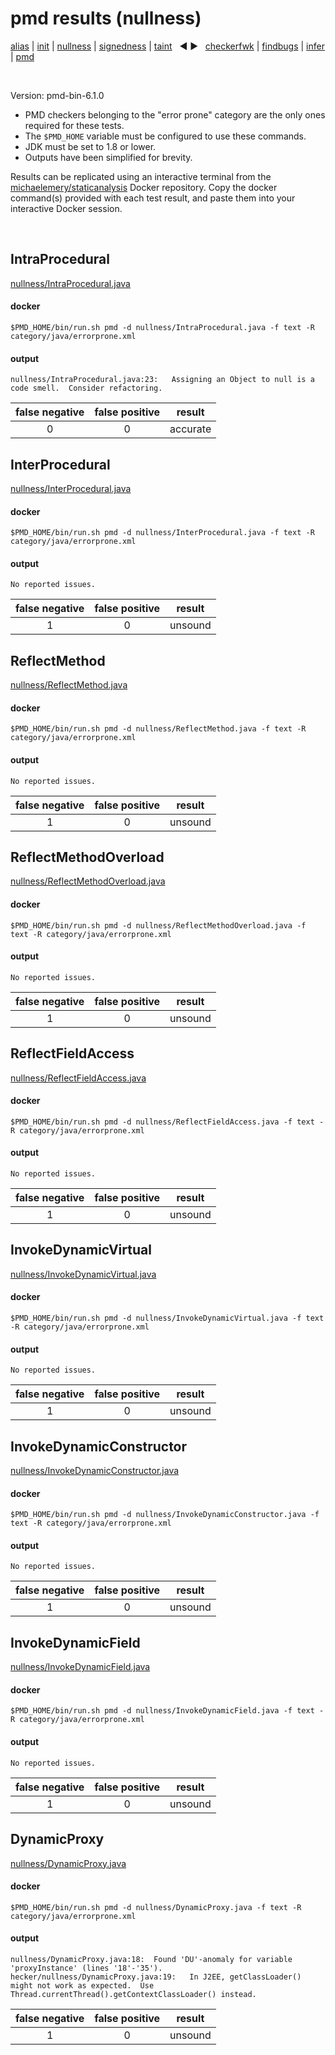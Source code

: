 # pmd results (nullness)

[alias](https://github.com/michaelemery/staticanalysis/blob/master/src/results/alias/README.md) | [init](https://github.com/michaelemery/staticanalysis/blob/master/src/results/init/README.md) | [nullness](https://github.com/michaelemery/staticanalysis/blob/master/src/results/nullness/README.md) | [signedness](https://github.com/michaelemery/staticanalysis/blob/master/src/results/signedness/README.md) | [taint](https://github.com/michaelemery/staticanalysis/blob/master/src/results/taint/README.md) &nbsp; &#x25c0; &#x25b6; &nbsp; [checkerfwk](https://github.com/michaelemery/staticanalysis/blob/master/src/results/tool/checkerframework.md) | [findbugs](https://github.com/michaelemery/staticanalysis/blob/master/src/results/tool/findbugs.md) | [infer](https://github.com/michaelemery/staticanalysis/blob/master/src/results/tool/infer.md) | [pmd](https://github.com/michaelemery/staticanalysis/blob/master/src/results/tool/pmd.md)

<br>

Version: pmd-bin-6.1.0

* PMD checkers belonging to the "error prone" category are the only ones required for these tests.
* The `$PMD_HOME` variable must be configured to use these commands.
* JDK must be set to 1.8 or lower.
* Outputs have been simplified for brevity.

Results can be replicated using an interactive terminal from the [michaelemery/staticanalysis](https://cloud.docker.com/u/michaelemery/repository/docker/michaelemery/staticanalysis) Docker repository. Copy the docker command(s) provided with each test result, and paste them into your interactive Docker session. 

<br>

## IntraProcedural

[nullness/IntraProcedural.java](https://github.com/michaelemery/staticanalysis/blob/master/src/nullness/IntraProcedural.java)

#### docker

```
$PMD_HOME/bin/run.sh pmd -d nullness/IntraProcedural.java -f text -R category/java/errorprone.xml
```

#### output

```
nullness/IntraProcedural.java:23:	Assigning an Object to null is a code smell.  Consider refactoring.
```

| false negative | false positive | result |
| :---: | :---: | :---: |
| 0 | 0 | accurate |

## InterProcedural

[nullness/InterProcedural.java](https://github.com/michaelemery/staticanalysis/blob/master/src/nullness/InterProcedural.java)

#### docker

```
$PMD_HOME/bin/run.sh pmd -d nullness/InterProcedural.java -f text -R category/java/errorprone.xml
```

#### output

```
No reported issues.
```

| false negative | false positive | result |
| :---: | :---: | :---: |
| 1 | 0 | unsound |

## ReflectMethod

[nullness/ReflectMethod.java](https://github.com/michaelemery/staticanalysis/blob/master/src/nullness/ReflectMethod.java)

#### docker

```
$PMD_HOME/bin/run.sh pmd -d nullness/ReflectMethod.java -f text -R category/java/errorprone.xml
```

#### output

```
No reported issues.
```

| false negative | false positive | result |
| :---: | :---: | :---: |
| 1 | 0 | unsound |

## ReflectMethodOverload

[nullness/ReflectMethodOverload.java](https://github.com/michaelemery/staticanalysis/blob/master/src/nullness/ReflectMethodOverload.java)

#### docker

```
$PMD_HOME/bin/run.sh pmd -d nullness/ReflectMethodOverload.java -f text -R category/java/errorprone.xml
```

#### output

```
No reported issues.
```

| false negative | false positive | result |
| :---: | :---: | :---: |
| 1 | 0 | unsound |

## ReflectFieldAccess

[nullness/ReflectFieldAccess.java](https://github.com/michaelemery/staticanalysis/blob/master/src/nullness/ReflectFieldAccess.java)

#### docker

```
$PMD_HOME/bin/run.sh pmd -d nullness/ReflectFieldAccess.java -f text -R category/java/errorprone.xml
```

#### output

```
No reported issues.
```

| false negative | false positive | result |
| :---: | :---: | :---: |
| 1 | 0 | unsound |


## InvokeDynamicVirtual

[nullness/InvokeDynamicVirtual.java](https://github.com/michaelemery/staticanalysis/blob/master/src/nullness/InvokeDynamicVirtual.java)

#### docker

```
$PMD_HOME/bin/run.sh pmd -d nullness/InvokeDynamicVirtual.java -f text -R category/java/errorprone.xml
```

#### output

```
No reported issues.
```

| false negative | false positive | result |
| :---: | :---: | :---: |
| 1 | 0 | unsound |

## InvokeDynamicConstructor

[nullness/InvokeDynamicConstructor.java](https://github.com/michaelemery/staticanalysis/blob/master/src/nullness/InvokeDynamicConstructor.java)

#### docker

```
$PMD_HOME/bin/run.sh pmd -d nullness/InvokeDynamicConstructor.java -f text -R category/java/errorprone.xml
```

#### output

```
No reported issues.
```

| false negative | false positive | result |
| :---: | :---: | :---: |
| 1 | 0 | unsound |

## InvokeDynamicField

[nullness/InvokeDynamicField.java](https://github.com/michaelemery/staticanalysis/blob/master/src/nullness/InvokeDynamicField.java)

#### docker

```
$PMD_HOME/bin/run.sh pmd -d nullness/InvokeDynamicField.java -f text -R category/java/errorprone.xml
```

#### output

```
No reported issues.
```

| false negative | false positive | result |
| :---: | :---: | :---: |
| 1 | 0 | unsound |

## DynamicProxy

[nullness/DynamicProxy.java](https://github.com/michaelemery/staticanalysis/blob/master/src/nullness/DynamicProxy.java)

#### docker

```
$PMD_HOME/bin/run.sh pmd -d nullness/DynamicProxy.java -f text -R category/java/errorprone.xml
```

#### output

```
nullness/DynamicProxy.java:18:	Found 'DU'-anomaly for variable 'proxyInstance' (lines '18'-'35').
hecker/nullness/DynamicProxy.java:19:	In J2EE, getClassLoader() might not work as expected.  Use Thread.currentThread().getContextClassLoader() instead.
```

| false negative | false positive | result |
| :---: | :---: | :---: |
| 1 | 0 | unsound |
